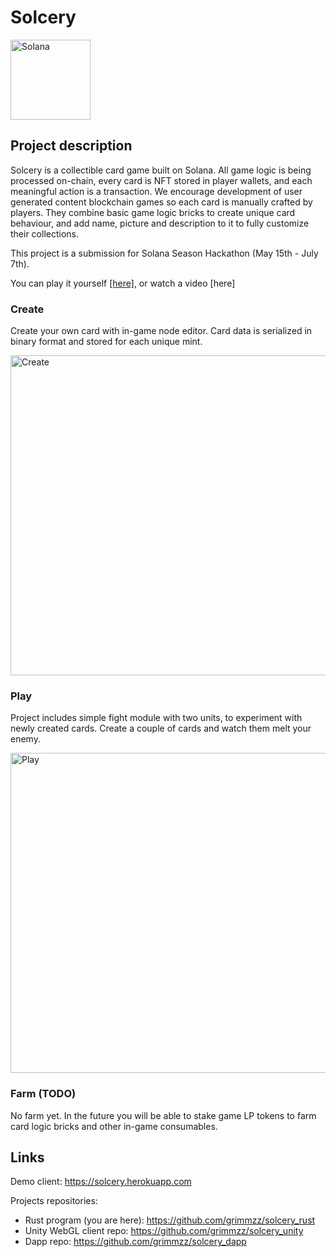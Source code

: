 # Solcery

<p align="left">
  <a href="https://solcery.herokuapp.com">
  <img alt="Solana" src="https://i.postimg.cc/ZRpfVBn0/logo-solcery.png" width="128" />
  </a>
</p>

## Project description

Solcery is a collectible card game built on Solana. All game logic is being processed on-chain, every card is NFT stored in player wallets, and each meaningful action is a transaction. We encourage development of user generated content blockchain games so each card is manually crafted by players. They combine basic game logic bricks to create unique card behaviour, and add name, picture and description to it to fully customize their collections.

This project is a submission for Solana Season Hackathon (May 15th - July 7th).

You can play it yourself <a href = "https://solcery.herokuapp.com">[here]</a>, or watch a video [here]

### Create

Create your own card with in-game node editor. 
Card data is serialized in binary format and stored for each unique mint. 

<img alt="Create" src="https://i.postimg.cc/W4QcsDd1/create.png" width="512" />

### Play

Project includes simple fight module with two units, to experiment with newly created cards.
Create a couple of cards and watch them melt your enemy.

<img alt="Play" src="https://i.postimg.cc/7ZJydMLW/play.png" width="512" />

### Farm (TODO)

No farm yet. In the future you will be able to stake game LP tokens to farm card logic bricks and other in-game consumables.


## Links

Demo client: https://solcery.herokuapp.com

Projects repositories:
* Rust program (you are here): https://github.com/grimmzz/solcery_rust
* Unity WebGL client repo: https://github.com/grimmzz/solcery_unity
* Dapp repo: https://github.com/grimmzz/solcery_dapp







